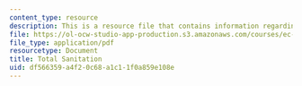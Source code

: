 ```yaml
---
content_type: resource
description: This is a resource file that contains information regarding total sanitation.
file: https://ol-ocw-studio-app-production.s3.amazonaws.com/courses/ec-715-d-lab-disseminating-innovations-for-the-common-good-spring-2007/df566359a4f20c68a1c11f0a859e108e_MITEC_715S07_total_sanita.pdf
file_type: application/pdf
resourcetype: Document
title: Total Sanitation
uid: df566359-a4f2-0c68-a1c1-1f0a859e108e
---
```

